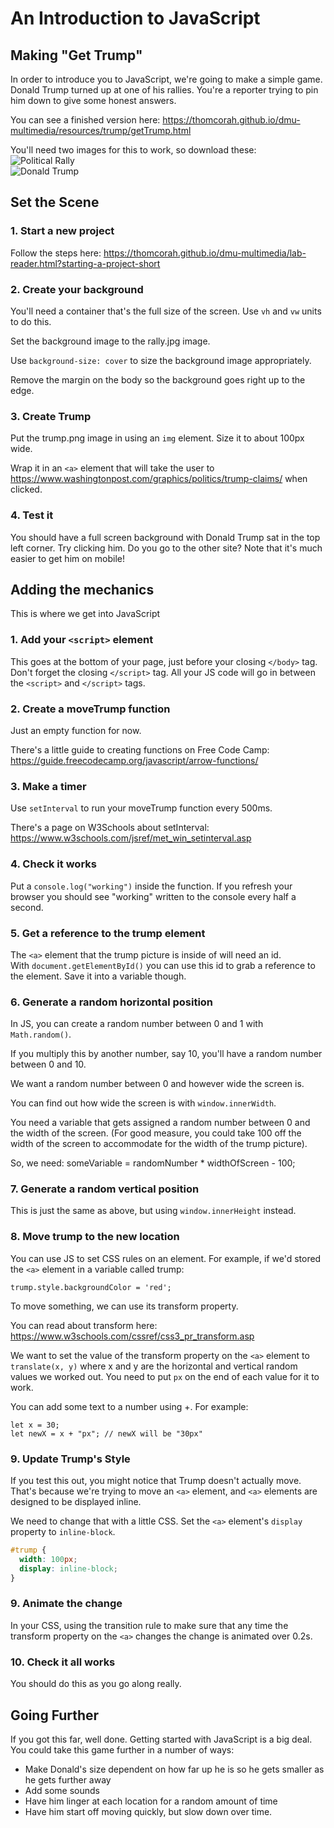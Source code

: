 # An Introduction to JavaScript

## Making "Get Trump"

In order to introduce you to JavaScript, we're going to make a simple game. Donald Trump turned up at one of his rallies. You're a reporter trying to pin him down to give some honest answers.

You can see a finished version here: <https://thomcorah.github.io/dmu-multimedia/resources/trump/getTrump.html>

You'll need two images for this to work, so download these:  
![Political Rally](https://thomcorah.github.io/dmu-multimedia/resources/trump/img/rally.jpg)  
![Donald Trump](https://thomcorah.github.io/dmu-multimedia/resources/trump/img/trump.png)

## Set the Scene

### 1. Start a new project

Follow the steps here: <https://thomcorah.github.io/dmu-multimedia/lab-reader.html?starting-a-project-short>

### 2. Create your background

You'll need a container that's the full size of the screen. Use `vh` and `vw` units to do this.

Set the background image to the rally.jpg image.

Use `background-size: cover` to size the background image appropriately.

Remove the margin on the body so the background goes right up to the edge.

### 3. Create Trump

Put the trump.png image in using an `img` element. Size it to about 100px wide.

Wrap it in an `<a>` element that will take the user to <https://www.washingtonpost.com/graphics/politics/trump-claims/> when clicked.

### 4. Test it

You should have a full screen background with Donald Trump sat in the top left corner. Try clicking him. Do you go to the other site? Note that it's much easier to get him on mobile!

## Adding the mechanics

This is where we get into JavaScript

### 1. Add your `<script>` element

This goes at the bottom of your page, just before your closing `</body>` tag. Don't forget the closing `</script>` tag. All your JS code will go in between the `<script>` and `</script>` tags.

### 2. Create a moveTrump function

Just an empty function for now.

There's a little guide to creating functions on Free Code Camp: <https://guide.freecodecamp.org/javascript/arrow-functions/>

### 3. Make a timer

Use `setInterval` to run your moveTrump function every 500ms.

There's a page on W3Schools about setInterval: <https://www.w3schools.com/jsref/met_win_setinterval.asp>

### 4. Check it works

Put a `console.log("working")` inside the function. If you refresh your browser you should see "working" written to the console every half a second.

### 5. Get a reference to the trump element

The `<a>` element that the trump picture is inside of will need an id.  
With `document.getElementById()` you can use this id to grab a reference to the element. Save it into a variable though.

### 6. Generate a random horizontal position

In JS, you can create a random number between 0 and 1 with `Math.random()`.

If you multiply this by another number, say 10, you'll have a random number between 0 and 10.

We want a random number between 0 and however wide the screen is.

You can find out how wide the screen is with `window.innerWidth`.

You need a variable that gets assigned a random number between 0 and the width of the screen. (For good measure, you could take 100 off the width of the screen to accommodate for the width of the trump picture).

So, we need: someVariable = randomNumber \* widthOfScreen - 100;

### 7. Generate a random vertical position

This is just the same as above, but using `window.innerHeight` instead.

### 8. Move trump to the new location

You can use JS to set CSS rules on an element. For example, if we'd stored the `<a>` element in a variable called trump:

```JS
trump.style.backgroundColor = 'red';
```

To move something, we can use its transform property.

You can read about transform here: <https://www.w3schools.com/cssref/css3_pr_transform.asp>

We want to set the value of the transform property on the `<a>` element to `translate(x, y)` where x and y are the horizontal and vertical random values we worked out. You need to put `px` on the end of each value for it to work.

You can add some text to a number using +. For example:

```JS
let x = 30;
let newX = x + "px"; // newX will be "30px"
```

### 9. Update Trump's Style

If you test this out, you might notice that Trump doesn't actually move. That's because we're trying to move an `<a>` element, and `<a>` elements are designed to be displayed inline.

We need to change that with a little CSS. Set the `<a>` element's `display` property to `inline-block`.

```css
#trump {
  width: 100px;
  display: inline-block;
}
```

### 9. Animate the change

In your CSS, using the transition rule to make sure that any time the transform property on the `<a>` changes the change is animated over 0.2s.

### 10. Check it all works

You should do this as you go along really.

## Going Further

If you got this far, well done. Getting started with JavaScript is a big deal. You could take this game further in a number of ways:

- Make Donald's size dependent on how far up he is so he gets smaller as he gets further away
- Add some sounds
- Have him linger at each location for a random amount of time
- Have him start off moving quickly, but slow down over time.
